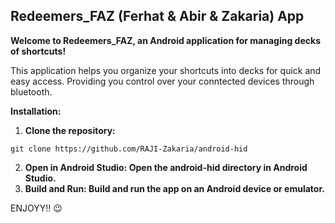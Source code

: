 ## Redeemers_FAZ (Ferhat & Abir & Zakaria) App

**Welcome to Redeemers_FAZ, an Android application for managing decks of shortcuts!**

This application helps you organize your shortcuts into decks for quick and easy access.
Providing you control over your conntected devices through bluetooth.


**Installation:**

1. **Clone the repository:**

```
git clone https://github.com/RAJI-Zakaria/android-hid
```
2. **Open in Android Studio: Open the android-hid directory in Android Studio.**
3. **Build and Run: Build and run the app on an Android device or emulator.**

ENJOYY!! 😉
